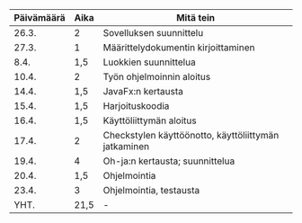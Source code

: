 Päivämäärä | Aika | Mitä tein
-----------|------|----------
26.3. | 2 | Sovelluksen suunnittelu
27.3. | 1 | Määrittelydokumentin kirjoittaminen
8.4. | 1,5 | Luokkien suunnittelua
10.4. | 2 | Työn ohjelmoinnin aloitus
14.4. | 1,5 | JavaFx:n kertausta
15.4. | 1,5 | Harjoituskoodia
16.4. | 1,5 | Käyttöliittymän aloitus
17.4. | 2 | Checkstylen käyttöönotto, käyttöliittymän jatkaminen
19.4. | 4 | Oh-ja:n kertausta; suunnittelua
20.4. | 1,5 | Ohjelmointia
23.4. | 3 | Ohjelmointia, testausta
YHT. | 21,5 | -

